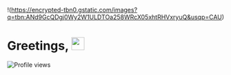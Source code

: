 !(https://encrypted-tbn0.gstatic.com/images?q=tbn:ANd9GcQDgj0Wy2W1ULDTOa258WRcX05xhtRHVxryuQ&usqp=CAU)

# Greetings, <img src="https://encrypted-tbn0.gstatic.com/images?q=tbn:ANd9GcQDgj0Wy2W1ULDTOa258WRcX05xhtRHVxryuQ&usqp=CAU" width="30px">

![Profile views](https://gpvc.arturio.dev/tomer92808888)  
<!--
**tomer92808888/tomer92808888** is a ✨ _special_ ✨ repository because its `README.md` (this file) appears on your GitHub profile.

Here are some ideas to get you started:

- 🔭 I’m currently working on ...
- 🌱 I’m currently learning ...
- 👯 I’m looking to collaborate on ...
- 🤔 I’m looking for help with ...
- 💬 Ask me about ...
- 📫 How to reach me: ...
- 😄 Pronouns: ...
- ⚡ Fun fact: ...
-->
